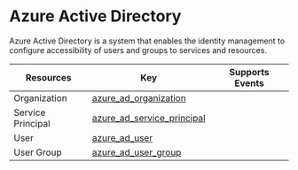 Azure Active Directory
======================
Azure Active Directory is a system that enables the identity management to configure accessibility of users and groups to services and resources.

| **Resources**     | **Key**                                                           | **Supports Events** |
| ----------------- | ----------------------------------------------------------------- | ------------------- |
| Organization      | [azure\_ad\_organization](azure\_ad\_organization.md)             |                     |
| Service Principal | [azure\_ad\_service\_principal](azure\_ad\_service\_principal.md) |                     |
| User              | [azure\_ad\_user](azure\_ad\_user.md)                             |                     |
| User Group        | [azure\_ad\_user\_group](azure\_ad\_user\_group.md)               |                     |
